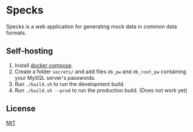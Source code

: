 # Specks

Specks is a web application for generating mock data in common data formats.

## Self-hosting

1. Install [docker compose](https://docs.docker.com/compose/).
2. Create a folder `secrets/` and add files `db_pw` and `db_root_pw` containing your MySQL server's passwords.
3. Run `./build.sh` to run the development build.
4. Run `./build.sh --prod` to run the production build. (Does not work yet)

## License

[MIT](https://choosealicense.com/licenses/mit/)
